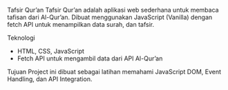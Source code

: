 Tafsir Qur’an
Tafsir Qur’an adalah aplikasi web sederhana untuk membaca tafisan dari Al-Qur’an. Dibuat menggunakan JavaScript (Vanilla) dengan fetch API untuk menampilkan data surah, dan tafsir.

Teknologi
- HTML, CSS, JavaScript
- Fetch API untuk mengambil data dari API Al-Qur’an

Tujuan
Project ini dibuat sebagai latihan memahami JavaScript DOM, Event Handling, dan API Integration.
